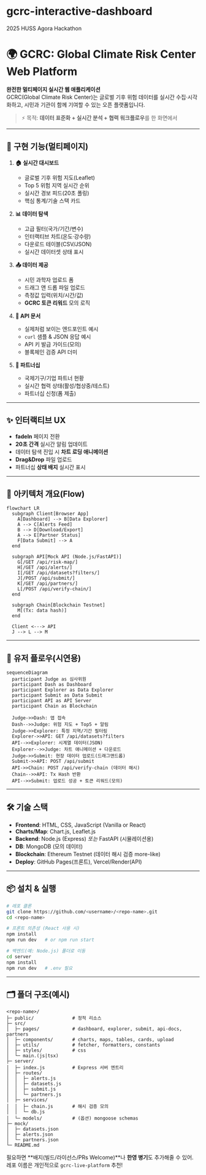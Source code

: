 # gcrc-interactive-dashboard
2025 HUSS Agora Hackathon

# 🌍 GCRC: Global Climate Risk Center Web Platform

**완전한 멀티페이지 실시간 웹 애플리케이션**  
GCRC(Global Climate Risk Center)는 글로벌 기후 위험 데이터를 실시간 수집·시각화하고, 시민과 기관이 함께 기여할 수 있는 오픈 플랫폼입니다.

> ⚡ 목적: **데이터 표준화 + 실시간 분석 + 협력 워크플로우**를 한 화면에서

---

## 🚀 구현 기능(멀티페이지)

1. **🏠 실시간 대시보드**

   * 글로벌 기후 위험 지도(Leaflet)
   * Top 5 위험 지역 실시간 순위
   * 실시간 경보 피드(20초 폴링)
   * 핵심 통계/기술 스택 카드

2. **📊 데이터 탐색**

   * 고급 필터(국가/기간/변수)
   * 인터랙티브 차트(온도·강수량)
   * 다운로드 테이블(CSV/JSON)
   * 실시간 데이터셋 상태 표시

3. **📤 데이터 제공**

   * 시민 과학자 업로드 폼
   * 드래그 앤 드롭 파일 업로드
   * 측정값 입력(위치/시간/값)
   * **GCRC 토큰 리워드** 모의 로직

4. **🔗 API 문서**

   * 실제처럼 보이는 엔드포인트 예시
   * `curl` 샘플 & JSON 응답 예시
   * API 키 발급 가이드(모의)
   * 블록체인 검증 API 더미

5. **🤝 파트너십**

   * 국제기구/기업 파트너 현황
   * 실시간 협력 상태(활성/협상중/테스트)
   * 파트너십 신청(폼 제출)

---

## ✨ 인터랙티브 UX

* **fadeIn** 페이지 전환
* **20초 간격** 실시간 알림 업데이트
* 데이터 탐색 진입 시 **차트 로딩 애니메이션**
* **Drag\&Drop** 파일 업로드
* 파트너십 **상태 배지** 실시간 표시

---

## 🧭 아키텍처 개요(Flow)

```mermaid
flowchart LR
  subgraph Client[Browser App]
    A[Dashboard] --> B[Data Explorer]
    A --> C[Alerts Feed]
    B --> D[Download/Export]
    A --> E[Partner Status]
    F[Data Submit] --> A
  end

  subgraph API[Mock API (Node.js/FastAPI)]
    G[/GET /api/risk-map/]
    H[/GET /api/alerts/]
    I[/GET /api/datasets?filters/]
    J[/POST /api/submit/]
    K[/GET /api/partners/]
    L[/POST /api/verify-chain/]
  end

  subgraph Chain[Blockchain Testnet]
    M[(Tx: data hash)]
  end

  Client <---> API
  J --> L --> M
```

---

## 👤 유저 플로우(시연용)

```mermaid
sequenceDiagram
  participant Judge as 심사위원
  participant Dash as Dashboard
  participant Explorer as Data Explorer
  participant Submit as Data Submit
  participant API as API Server
  participant Chain as Blockchain

  Judge->>Dash: 앱 접속
  Dash-->>Judge: 위험 지도 + Top5 + 알림
  Judge->>Explorer: 특정 지역/기간 필터링
  Explorer->>API: GET /api/datasets?filters
  API-->>Explorer: 시계열 데이터(JSON)
  Explorer-->>Judge: 차트 애니메이션 + 다운로드
  Judge->>Submit: 현장 데이터 업로드(드래그앤드롭)
  Submit->>API: POST /api/submit
  API->>Chain: POST /api/verify-chain (데이터 해시)
  Chain-->>API: Tx Hash 반환
  API-->>Submit: 업로드 성공 + 토큰 리워드(모의)
```

---

## 🛠 기술 스택

* **Frontend**: HTML, CSS, JavaScript (Vanilla or React)
* **Charts/Map**: Chart.js, Leaflet.js
* **Backend**: Node.js (Express) *또는* FastAPI (시뮬레이션용)
* **DB**: MongoDB (모의 데이터)
* **Blockchain**: Ethereum Testnet (데이터 해시 검증 more-like)
* **Deploy**: GitHub Pages(프론트), Vercel/Render(API)

---

## 📦 설치 & 실행

```bash
# 레포 클론
git clone https://github.com/<username>/<repo-name>.git
cd <repo-name>

# 프론트 의존성 (React 사용 시)
npm install
npm run dev   # or npm run start

# 백엔드(예: Node.js) 폴더로 이동
cd server
npm install
npm run dev   # .env 필요
```

---

## 🗂️ 폴더 구조(예시)

```
<repo-name>/
├─ public/              # 정적 리소스
├─ src/
│  ├─ pages/            # dashboard, explorer, submit, api-docs, partners
│  ├─ components/       # charts, maps, tables, cards, upload
│  ├─ utils/            # fetcher, formatters, constants
│  ├─ styles/           # css
│  └─ main.(js|tsx)
├─ server/
│  ├─ index.js          # Express 서버 엔트리
│  ├─ routes/
│  │  ├─ alerts.js
│  │  ├─ datasets.js
│  │  ├─ submit.js
│  │  └─ partners.js
│  ├─ services/
│  │  ├─ chain.js       # 해시 검증 모의
│  │  └─ db.js
│  └─ models/           # (옵션) mongoose schemas
├─ mock/
│  ├─ datasets.json
│  ├─ alerts.json
│  └─ partners.json
└─ README.md
```



필요하면 \*\*배지(빌드/라이선스/PRs Welcome)\*\*나 **한영 병기**도 추가해줄 수 있어.
레포 이름은 개인적으로 `gcrc-live-platform` 추천!
